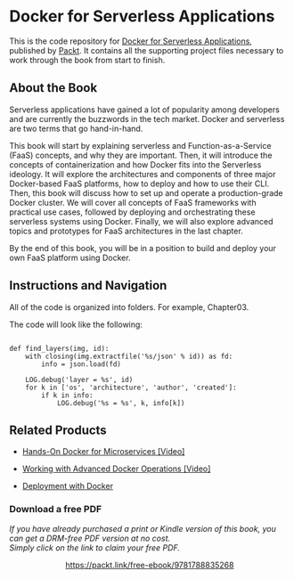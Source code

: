 


# Docker for Serverless Applications
This is the code repository for [Docker for Serverless Applications](https://www.packtpub.com/virtualization-and-cloud/docker-serverless-applications?utm_source=github&utm_medium=repository&utm_campaign=9781788835268), published by [Packt](https://www.packtpub.com/?utm_source=github). It contains all the supporting project files necessary to work through the book from start to finish.
## About the Book
Serverless applications have gained a lot of popularity among developers and are currently the buzzwords in the tech market. Docker and serverless are two terms that go hand-in-hand.

This book will start by explaining serverless and Function-as-a-Service (FaaS) concepts, and why they are important. Then, it will introduce the concepts of containerization and how Docker fits into the Serverless ideology. It will explore the architectures and components of three major Docker-based FaaS platforms, how to deploy and how to use their CLI. Then, this book will discuss how to set up and operate a production-grade Docker cluster. We will cover all concepts of FaaS frameworks with practical use cases, followed by deploying and orchestrating these serverless systems using Docker. Finally, we will also explore advanced topics and prototypes for FaaS architectures in the last chapter.

By the end of this book, you will be in a position to build and deploy your own FaaS platform using Docker.

## Instructions and Navigation
All of the code is organized into folders. For example, Chapter03.


The code will look like the following:
```

def find_layers(img, id):
    with closing(img.extractfile('%s/json' % id)) as fd:
        info = json.load(fd)

    LOG.debug('layer = %s', id)
    for k in ['os', 'architecture', 'author', 'created']:
        if k in info:
            LOG.debug('%s = %s', k, info[k])
```

## Related Products
* [Hands-On Docker for Microservices [Video]](https://www.packtpub.com/application-development/hands-docker-microservices-video?utm_source=github&utm_medium=repository&utm_campaign=9781788999960)

* [Working with Advanced Docker Operations [Video]](https://www.packtpub.com/virtualization-and-cloud/working-advanced-docker-operations-video?utm_source=github&utm_medium=repository&utm_campaign=9781788471695)

* [Deployment with Docker](https://www.packtpub.com/virtualization-and-cloud/deployment-docker?utm_source=github&utm_medium=repository&utm_campaign=9781786469007)

### Download a free PDF

 <i>If you have already purchased a print or Kindle version of this book, you can get a DRM-free PDF version at no cost.<br>Simply click on the link to claim your free PDF.</i>
<p align="center"> <a href="https://packt.link/free-ebook/9781788835268">https://packt.link/free-ebook/9781788835268 </a> </p>